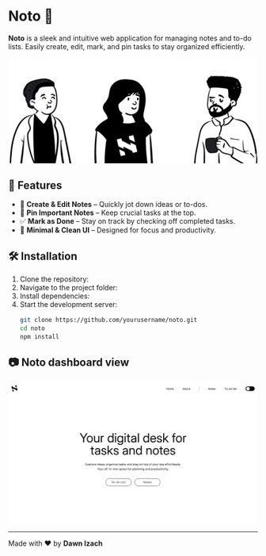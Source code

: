 # Noto 📝

**Noto** is a sleek and intuitive web application for managing notes and to-do lists. Easily create, edit, mark, and pin tasks to stay organized efficiently.

![Noto Screenshot](./src/assets/images/Pips.png)  

## 🚀 Features
- 📝 **Create & Edit Notes** – Quickly jot down ideas or to-dos.
- 📌 **Pin Important Notes** – Keep crucial tasks at the top.
- ✅ **Mark as Done** – Stay on track by checking off completed tasks.
- 🎨 **Minimal & Clean UI** – Designed for focus and productivity.

## 🛠️ Installation
1. Clone the repository:
2. Navigate to the project folder:
3. Install dependencies:
4. Start the development server:
   ```sh
   git clone https://github.com/yourusername/noto.git
   cd noto
   npm install
   ```


## 📷 Noto dashboard view
![Dashboard](./src/assets/images/Noto_wide.png)  

---

Made with ❤️ by **Dawn Izach**

